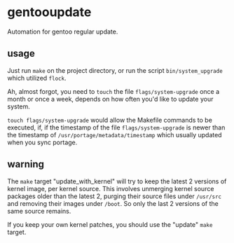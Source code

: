 gentooupdate
============

Automation for gentoo regular update.

usage
-----

Just run `make` on the project directory, or run the script `bin/system_upgrade`
which utilized `flock`.

Ah, almost forgot, you need to `touch` the file `flags/system-upgrade` once a month
or once a week, depends on how often you'd like to update your system.

`touch flags/system-upgrade` would allow the Makefile commands to be executed, if,
if the timestamp of the file `flags/system-upgrade` is newer than the timestamp of
`/usr/portage/metadata/timestamp` which usually updated when you sync portage.


warning
-------

The `make` target "update\_with\_kernel" will try to keep the latest 2 versions of kernel image, per kernel source. This involves unmerging kernel source packages older than the latest 2, purging their source files under `/usr/src` and removing their images under `/boot`. So only the last 2 versions of the same source remains.

If you keep your own kernel patches, you should use the "update" `make` target.
